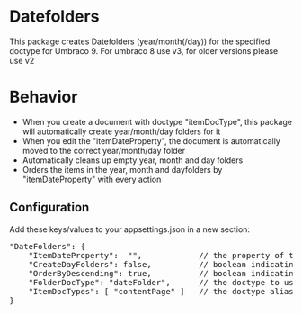 # Datefolders
This package creates Datefolders (year/month(/day)) for the specified doctype for Umbraco 9. For umbraco 8 use v3, for older versions please use v2

# Behavior
- When you create a document with doctype "itemDocType", this package will automatically create year/month/day folders for it
- When you edit the "itemDateProperty", the document is automatically moved to the correct year/month/day folder
- Automatically cleans up empty year, month and day folders
- Orders the items in the year, month and dayfolders by "itemDateProperty" with every action

## Configuration
Add these keys/values to your appsettings.json in a new section:
 
<pre>
"DateFolders": {
    "ItemDateProperty":  "",            // the property of the itemDocType to read the date from (e.g. "startDate") (don't add this key if you just want to use the document's create date)
    "CreateDayFolders": false,          // boolean indicating whether or not day folders should be created
    "OrderByDescending": true,          // boolean indicating sort order for date folders (default: false)
    "FolderDocType": "dateFolder",      // the doctype to use for creating the year/month/day folders (e.g "DateFolder")
    "ItemDocTypes": [ "contentPage" ]   // the doctype alias to create datefolders for (e.g. "newsItem") - multiple doctype aliases are allowed
}
</pre>